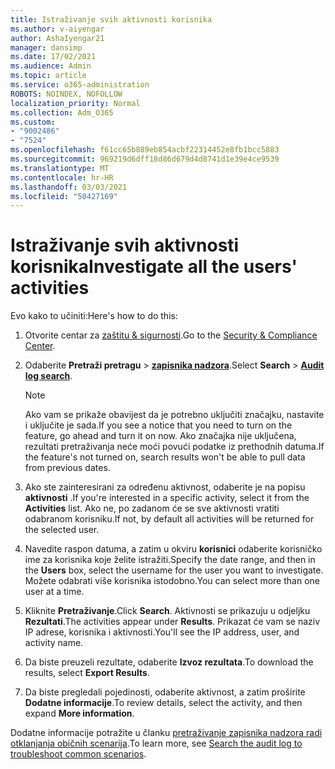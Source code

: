 ```yaml
---
title: Istraživanje svih aktivnosti korisnika
ms.author: v-aiyengar
author: AshaIyengar21
manager: dansimp
ms.date: 17/02/2021
ms.audience: Admin
ms.topic: article
ms.service: o365-administration
ROBOTS: NOINDEX, NOFOLLOW
localization_priority: Normal
ms.collection: Adm_O365
ms.custom:
- "9002486"
- "7524"
ms.openlocfilehash: f61cc65b889eb854acbf22314452e8fb1bcc5883
ms.sourcegitcommit: 969219d6dff18d86d679d4d8741d1e39e4ce9539
ms.translationtype: MT
ms.contentlocale: hr-HR
ms.lasthandoff: 03/03/2021
ms.locfileid: "50427169"
---
```

# <a name="investigate-all-the-users-activities"></a><span data-ttu-id="c4194-102">Istraživanje svih aktivnosti korisnika</span><span class="sxs-lookup"><span data-stu-id="c4194-102">Investigate all the users' activities</span></span>

<span data-ttu-id="c4194-103">Evo kako to učiniti:</span><span class="sxs-lookup"><span data-stu-id="c4194-103">Here's how to do this:</span></span>

1. <span data-ttu-id="c4194-104">Otvorite centar za [zaštitu & sigurnosti](https://go.microsoft.com/fwlink/p/?linkid=2077143).</span><span class="sxs-lookup"><span data-stu-id="c4194-104">Go to the [Security & Compliance Center](https://go.microsoft.com/fwlink/p/?linkid=2077143).</span></span>
1. <span data-ttu-id="c4194-105">Odaberite **Pretraži pretragu**  >  **[zapisnika nadzora](https://go.microsoft.com/fwlink/?linkid=2103759)**.</span><span class="sxs-lookup"><span data-stu-id="c4194-105">Select **Search** > **[Audit log search](https://go.microsoft.com/fwlink/?linkid=2103759)**.</span></span>
    > [!NOTE]
    > <span data-ttu-id="c4194-106">Ako vam se prikaže obavijest da je potrebno uključiti značajku, nastavite i uključite je sada.</span><span class="sxs-lookup"><span data-stu-id="c4194-106">If you see a notice that you need to turn on the feature, go ahead and turn it on now.</span></span> <span data-ttu-id="c4194-107">Ako značajka nije uključena, rezultati pretraživanja neće moći povući podatke iz prethodnih datuma.</span><span class="sxs-lookup"><span data-stu-id="c4194-107">If the feature's not turned on, search results won't be able to pull data from previous dates.</span></span>

1. <span data-ttu-id="c4194-108">Ako ste zainteresirani za određenu aktivnost, odaberite je na popisu **aktivnosti** .</span><span class="sxs-lookup"><span data-stu-id="c4194-108">If you're interested in a specific activity, select it from the **Activities** list.</span></span> <span data-ttu-id="c4194-109">Ako ne, po zadanom će se sve aktivnosti vratiti odabranom korisniku.</span><span class="sxs-lookup"><span data-stu-id="c4194-109">If not, by default all activities will be returned for the selected user.</span></span>
1. <span data-ttu-id="c4194-110">Navedite raspon datuma, a zatim u okviru **korisnici** odaberite korisničko ime za korisnika koje želite istražiti.</span><span class="sxs-lookup"><span data-stu-id="c4194-110">Specify the date range, and then in the **Users** box, select the username for the user you want to investigate.</span></span> <span data-ttu-id="c4194-111">Možete odabrati više korisnika istodobno.</span><span class="sxs-lookup"><span data-stu-id="c4194-111">You can select more than one user at a time.</span></span>
1. <span data-ttu-id="c4194-112">Kliknite **Pretraživanje**.</span><span class="sxs-lookup"><span data-stu-id="c4194-112">Click **Search**.</span></span> <span data-ttu-id="c4194-113">Aktivnosti se prikazuju u odjeljku **Rezultati**.</span><span class="sxs-lookup"><span data-stu-id="c4194-113">The activities appear under **Results**.</span></span> <span data-ttu-id="c4194-114">Prikazat će vam se naziv IP adrese, korisnika i aktivnosti.</span><span class="sxs-lookup"><span data-stu-id="c4194-114">You'll see the IP address, user, and activity name.</span></span>
1. <span data-ttu-id="c4194-115">Da biste preuzeli rezultate, odaberite **Izvoz rezultata**.</span><span class="sxs-lookup"><span data-stu-id="c4194-115">To download the results, select **Export Results**.</span></span>
1. <span data-ttu-id="c4194-116">Da biste pregledali pojedinosti, odaberite aktivnost, a zatim proširite **Dodatne informacije**.</span><span class="sxs-lookup"><span data-stu-id="c4194-116">To review details, select the activity, and then expand **More information**.</span></span>

<span data-ttu-id="c4194-117">Dodatne informacije potražite u članku [pretraživanje zapisnika nadzora radi otklanjanja običnih scenarija](https://go.microsoft.com/fwlink/?linkid=2103944).</span><span class="sxs-lookup"><span data-stu-id="c4194-117">To learn more, see [Search the audit log to troubleshoot common scenarios](https://go.microsoft.com/fwlink/?linkid=2103944).</span></span>